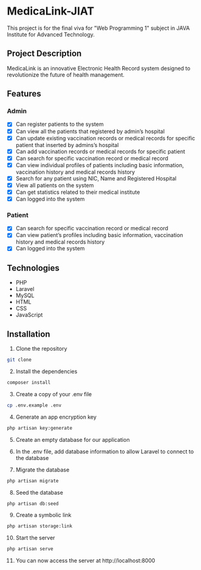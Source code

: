 # MedicaLink-JIAT
This project is for the final viva for "Web Programming 1" subject in JAVA Institute for Advanced Technology.

## Project Description
MedicaLink is an innovative Electronic Health Record system designed to revolutionize the future of health management.

## Features
### Admin
- [x] Can register patients to the system
- [x] Can view all the patients that registered by admin’s hospital
- [x] Can update existing vaccination records or medical records for specific patient that inserted by admins’s hospital
- [x] Can add vaccination records or medical records for specific patient
- [x] Can search for specific vaccination record or medical record
- [x] Can view individual profiles of patients including basic information, vaccination history and medical records history
- [x] Search for any patient using NIC, Name and Registered Hospital
- [x] View all patients on the system
- [x] Can get statistics related to their medical institute
- [x] Can logged into the system

### Patient
- [x] Can search for specific vaccination record or medical record
- [x] Can view patient’s profiles including basic information, vaccination history and medical records history
- [x] Can logged into the system

## Technologies
- PHP
- Laravel
- MySQL
- HTML
- CSS
- JavaScript

## Installation
1. Clone the repository
```bash
git clone
```

2. Install the dependencies
```bash
composer install
```

3. Create a copy of your .env file
```bash
cp .env.example .env
```

4. Generate an app encryption key
```bash
php artisan key:generate
```

5. Create an empty database for our application

6. In the .env file, add database information to allow Laravel to connect to the database

7. Migrate the database
```bash
php artisan migrate
```

8. Seed the database
```bash
php artisan db:seed
```
9. Create a symbolic link
```bash
php artisan storage:link
```

10. Start the server
```bash
php artisan serve
```

11. You can now access the server at http://localhost:8000